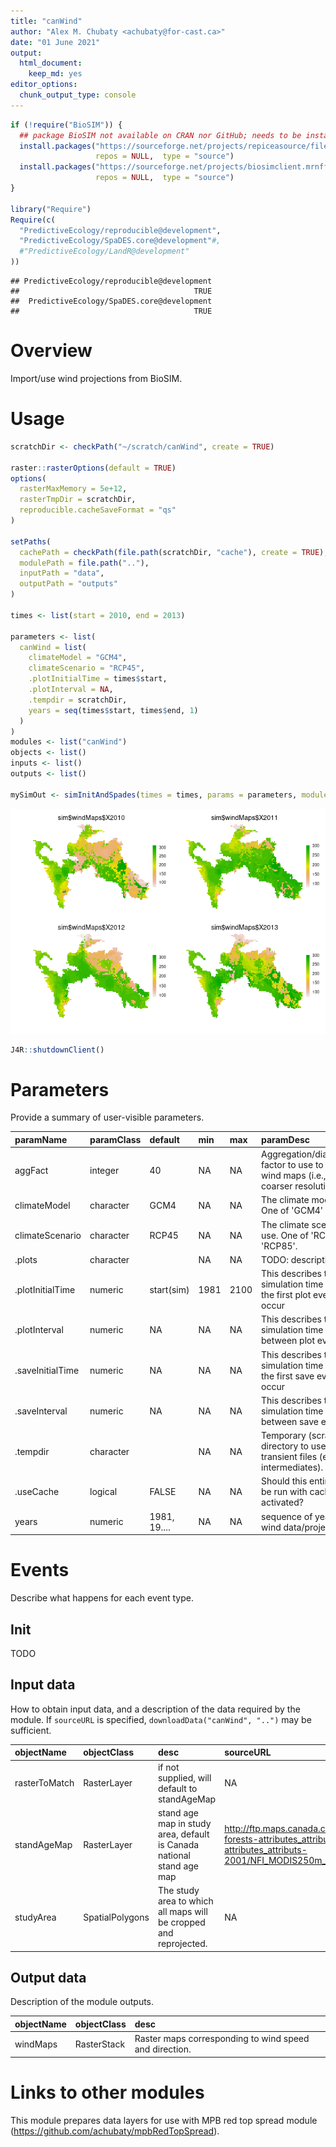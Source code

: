 ```yaml
---
title: "canWind"
author: "Alex M. Chubaty <achubaty@for-cast.ca>"
date: "01 June 2021"
output: 
  html_document: 
    keep_md: yes
editor_options:
  chunk_output_type: console
---
```





```r
if (!require("BioSIM")) {
  ## package BioSIM not available on CRAN nor GitHub; needs to be installed as follows:
  install.packages("https://sourceforge.net/projects/repiceasource/files/latest",
                   repos = NULL,  type = "source")
  install.packages("https://sourceforge.net/projects/biosimclient.mrnfforesttools.p/files/latest",
                   repos = NULL,  type = "source")
}

library("Require")
Require(c(
  "PredictiveEcology/reproducible@development",
  "PredictiveEcology/SpaDES.core@development"#,
  #"PredictiveEcology/LandR@development"
))
```

```
## PredictiveEcology/reproducible@development 
##                                       TRUE 
##  PredictiveEcology/SpaDES.core@development 
##                                       TRUE
```

# Overview

Import/use wind projections from BioSIM.

# Usage


```r
scratchDir <- checkPath("~/scratch/canWind", create = TRUE)

raster::rasterOptions(default = TRUE)
options(
  rasterMaxMemory = 5e+12,
  rasterTmpDir = scratchDir,
  reproducible.cacheSaveFormat = "qs"
)

setPaths(
  cachePath = checkPath(file.path(scratchDir, "cache"), create = TRUE),
  modulePath = file.path(".."),
  inputPath = "data",
  outputPath = "outputs"
)

times <- list(start = 2010, end = 2013)

parameters <- list(
  canWind = list(
    climateModel = "GCM4",
    climateScenario = "RCP45",
    .plotInitialTime = times$start,
    .plotInterval = NA,
    .tempdir = scratchDir,
    years = seq(times$start, times$end, 1)
  )
)
modules <- list("canWind")
objects <- list()
inputs <- list()
outputs <- list()

mySimOut <- simInitAndSpades(times = times, params = parameters, modules = modules, objects = objects)
```

![](figures/module_usage-1.png)<!-- -->

```r
J4R::shutdownClient()
```

# Parameters

Provide a summary of user-visible parameters.


|paramName        |paramClass |default      |min  |max  |paramDesc                                                                                       |
|:----------------|:----------|:------------|:----|:----|:-----------------------------------------------------------------------------------------------|
|aggFact          |integer    |40           |NA   |NA   |Aggregation/diaggregation factor to use to rescale wind maps (i.e., to use coarser resolution). |
|climateModel     |character  |GCM4         |NA   |NA   |The climate model to use. One of 'GCM4' or 'RCM4'                                               |
|climateScenario  |character  |RCP45        |NA   |NA   |The climate scenario to use. One of 'RCP45' or 'RCP85'.                                         |
|.plots           |character  |             |NA   |NA   |TODO: description needed                                                                        |
|.plotInitialTime |numeric    |start(sim)   |1981 |2100 |This describes the simulation time at which the first plot event should occur                   |
|.plotInterval    |numeric    |NA           |NA   |NA   |This describes the simulation time interval between plot events                                 |
|.saveInitialTime |numeric    |NA           |NA   |NA   |This describes the simulation time at which the first save event should occur                   |
|.saveInterval    |numeric    |NA           |NA   |NA   |This describes the simulation time interval between save events                                 |
|.tempdir         |character  |             |NA   |NA   |Temporary (scratch) directory to use for transient files (e.g., GIS intermediates).             |
|.useCache        |logical    |FALSE        |NA   |NA   |Should this entire module be run with caching activated?                                        |
|years            |numeric    |1981, 19.... |NA   |NA   |sequence of years to get wind data/projections for.                                             |

# Events

Describe what happens for each event type.

## Init

TODO

## Input data

How to obtain input data, and a description of the data required by the module.
If `sourceURL` is specified, `downloadData("canWind", "..")` may be sufficient.


|objectName    |objectClass     |desc                                                                  |sourceURL                                                                                                                                                                                   |
|:-------------|:---------------|:---------------------------------------------------------------------|:-------------------------------------------------------------------------------------------------------------------------------------------------------------------------------------------|
|rasterToMatch |RasterLayer     |if not supplied, will default to standAgeMap                          |NA                                                                                                                                                                                          |
|standAgeMap   |RasterLayer     |stand age map in study area, default is Canada national stand age map |http://ftp.maps.canada.ca/pub/nrcan_rncan/Forests_Foret/canada-forests-attributes_attributs-forests-canada/2001-attributes_attributs-2001/NFI_MODIS250m_2001_kNN_Structure_Stand_Age_v1.tif |
|studyArea     |SpatialPolygons |The study area to which all maps will be cropped and reprojected.     |NA                                                                                                                                                                                          |

## Output data

Description of the module outputs.


|objectName |objectClass |desc                                                   |
|:----------|:-----------|:------------------------------------------------------|
|windMaps   |RasterStack |Raster maps corresponding to wind speed and direction. |

# Links to other modules

This module prepares data layers for use with MPB red top spread module (<https://github.com/achubaty/mpbRedTopSpread>).
